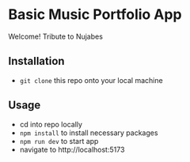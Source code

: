 # Basic Music Portfolio App

Welcome! Tribute to Nujabes

## Installation 

- `git clone` this repo onto your local machine

## Usage

- cd into repo locally
- `npm install` to install necessary packages
- `npm run dev` to start app
- navigate to http://localhost:5173